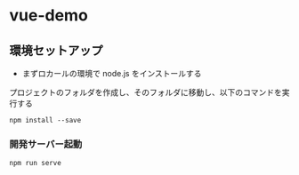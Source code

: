 # vue-demo

## 環境セットアップ

- まずロカールの環境で node.js をインストールする

プロジェクトのフォルダを作成し、そのフォルダに移動し、以下のコマンドを実行する

```
npm install --save
```

### 開発サーバー起動

```
npm run serve
```
